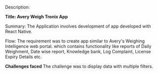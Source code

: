 Description:

**Title: Avery Weigh Tronix App**

Summary: The Application involves development of app developed with React Native.

Flow: The requirement was to create app similar to Avery's Weighing Intelligence web portal. which contains functionality like reports of Daily Weighment, Date wise report, Knowledge bank, Log Complaint, License Expiry Details etc.

**Challenges faced**
The challenge was to display data with multiple filters.